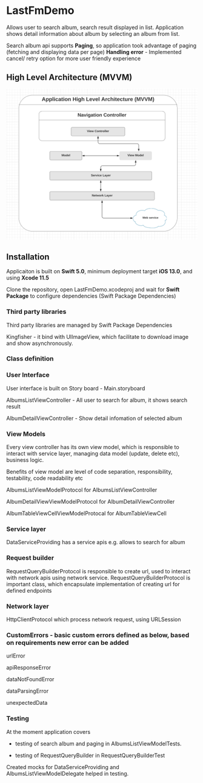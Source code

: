 # LastFmDemo

Allows user to search album, search result displayed in list. Application shows detail information about album by selecting an album from list.

Search album api supports **Paging**, so application took advantage of paging (fetching and displaying data per page)
**Handling error** - Implemented cancel/ retry option for more user friendly experience 


## High Level Architecture (MVVM)

![](https://github.com/SurendraK11/LastFmDemo/blob/master/HighLevelArchitecture.png "High Level Application Architecture")

## Installation

Applicaiton is built on **Swift 5.0**, minimum deployment target **iOS 13.0**, and using **Xcode 11.5**

Clone the repository, open LastFmDemo.xcodeproj and wait for **Swift Package** to configure dependencies (Swift Package Dependencies)

### Third party libraries

Third party libraries are managed by Swift Package Dependencies 

Kingfisher - it bind with UIImageView, which facilitate to download image and show asynchronously.


### Class definition 

### User Interface

User interface is built on Story board - Main.storyboard

AlbumsListViewController - All user to search for album, it shows search result 

AlbumDetailViewController - Show detail infomation of selected album 

### View Models

Every view controller has its own view model, which is responsible to interact with service layer, managing data model (update, delete etc), business logic. 

Benefits of view model are level of code separation, responsibility, testability, code readability etc

AlbumsListViewModelProtocol for AlbumsListViewController

AlbumDetailViewViewModelProtocol for AlbumDetailViewController

AlbumTableViewCellViewModelProtocal for AlbumTableViewCell

### Service layer
DataServiceProviding has a service apis e.g. allows to search for album

### Request builder 
RequestQueryBuilderProtocol is responsible to create url, used to interact with network apis using network service. RequestQueryBuilderProtocol is important class, which encapsulate implementation of creating url for defined endpoints


### Network layer
HttpClientProtocol which process network request, using URLSession

### CustomErrors - basic custom errors defined as below, based on requirements new error can be added
urlError

apiResponseError

dataNotFoundError

dataParsingError

unexpectedData

### Testing 

At the moment application covers 

  - testing of search album and paging in AlbumsListViewModelTests. 

  - testing of RequestQueryBuilder in RequestQueryBuilderTest

Created mocks for DataServiceProviding and AlbumsListViewModelDelegate helped in testing. 

